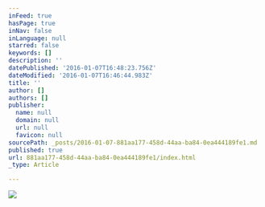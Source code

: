 ```yaml
---
inFeed: true
hasPage: true
inNav: false
inLanguage: null
starred: false
keywords: []
description: ''
datePublished: '2016-01-07T16:48:23.756Z'
dateModified: '2016-01-07T16:46:44.983Z'
title: ''
author: []
authors: []
publisher:
  name: null
  domain: null
  url: null
  favicon: null
sourcePath: _posts/2016-01-07-881aa177-458d-44aa-ba84-0ea444189fe1.md
published: true
url: 881aa177-458d-44aa-ba84-0ea444189fe1/index.html
_type: Article

---
```

![](https://the-grid-user-content.s3-us-west-2.amazonaws.com/ef61345b-5218-4bb5-9f09-1985f215605b.jpg)